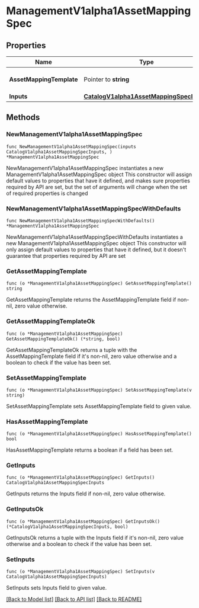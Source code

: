 # ManagementV1alpha1AssetMappingSpec

## Properties

Name | Type | Description | Notes
------------ | ------------- | ------------- | -------------
**AssetMappingTemplate** | Pointer to **string** | Reference to the executed AssetMappingTemplate. | [optional] 
**Inputs** | [**CatalogV1alpha1AssetMappingSpecInputs**](CatalogV1alpha1AssetMappingSpecInputs.md) |  | 

## Methods

### NewManagementV1alpha1AssetMappingSpec

`func NewManagementV1alpha1AssetMappingSpec(inputs CatalogV1alpha1AssetMappingSpecInputs, ) *ManagementV1alpha1AssetMappingSpec`

NewManagementV1alpha1AssetMappingSpec instantiates a new ManagementV1alpha1AssetMappingSpec object
This constructor will assign default values to properties that have it defined,
and makes sure properties required by API are set, but the set of arguments
will change when the set of required properties is changed

### NewManagementV1alpha1AssetMappingSpecWithDefaults

`func NewManagementV1alpha1AssetMappingSpecWithDefaults() *ManagementV1alpha1AssetMappingSpec`

NewManagementV1alpha1AssetMappingSpecWithDefaults instantiates a new ManagementV1alpha1AssetMappingSpec object
This constructor will only assign default values to properties that have it defined,
but it doesn't guarantee that properties required by API are set

### GetAssetMappingTemplate

`func (o *ManagementV1alpha1AssetMappingSpec) GetAssetMappingTemplate() string`

GetAssetMappingTemplate returns the AssetMappingTemplate field if non-nil, zero value otherwise.

### GetAssetMappingTemplateOk

`func (o *ManagementV1alpha1AssetMappingSpec) GetAssetMappingTemplateOk() (*string, bool)`

GetAssetMappingTemplateOk returns a tuple with the AssetMappingTemplate field if it's non-nil, zero value otherwise
and a boolean to check if the value has been set.

### SetAssetMappingTemplate

`func (o *ManagementV1alpha1AssetMappingSpec) SetAssetMappingTemplate(v string)`

SetAssetMappingTemplate sets AssetMappingTemplate field to given value.

### HasAssetMappingTemplate

`func (o *ManagementV1alpha1AssetMappingSpec) HasAssetMappingTemplate() bool`

HasAssetMappingTemplate returns a boolean if a field has been set.

### GetInputs

`func (o *ManagementV1alpha1AssetMappingSpec) GetInputs() CatalogV1alpha1AssetMappingSpecInputs`

GetInputs returns the Inputs field if non-nil, zero value otherwise.

### GetInputsOk

`func (o *ManagementV1alpha1AssetMappingSpec) GetInputsOk() (*CatalogV1alpha1AssetMappingSpecInputs, bool)`

GetInputsOk returns a tuple with the Inputs field if it's non-nil, zero value otherwise
and a boolean to check if the value has been set.

### SetInputs

`func (o *ManagementV1alpha1AssetMappingSpec) SetInputs(v CatalogV1alpha1AssetMappingSpecInputs)`

SetInputs sets Inputs field to given value.



[[Back to Model list]](../README.md#documentation-for-models) [[Back to API list]](../README.md#documentation-for-api-endpoints) [[Back to README]](../README.md)


